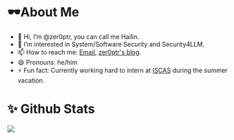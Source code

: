 # 🕶About Me
- 👋 Hi, I’m @zer0ptr, you can call me Hailin.
- 👀 I’m interested in System/Software Security and Security4LLM.
- 📫 How to reach me: [Email](mailto:iszhenghailin@gmail.com), [zer0ptr's blog](https://zer0ptr.github.io/).
- 😄 Pronouns: he/him
- ⚡ Fun fact: Currently working hard to intern at [ISCAS](https://is.cas.cn/) during the summer vacation.

# ✨ Github Stats
![](https://github-readme-stats.vercel.app/api?username=zer0ptr&show_icons=true)
